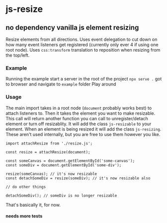# js-resize
## no dependency vanilla js element resizing

Resize elements from all directions. Uses event delegation to cut down on how
many event listeners get registered (currently only ever 4 if using one root node). Uses `css:transform` 
translation to reposition when resizing from the top/left. 

### Example
Running the example
start a server in the root of the project
`npx serve .`
got to browser and navigate to `example` folder
Play around 

### Usage

The main import takes in a root node (`document` probably works best) to attach listeners to.
Then it takes the element you want to make resizable. This call will return another function you can
call to unregister/detach element or turn off resizablity.
It will add the class `js-resizable` to your element. When an element is being resized
it will add the class `js-resizing`. These aren't used internally, but you are free to use them however you like.

```
import attachResize from './resize.js';

const resize = attachResize(document);

const someCanvas = document.getElementById('some-canvas');
const someDiv = document.getElementById('some-div');

resize(someCanvas); // it's now resizable
const detachSomeDiv = resize(someDiv); // it's now resizable also

// do other things

detachSomeDiv(); // someDiv is no longer resizable
```

That's basically it, for now.

#### needs more tests
